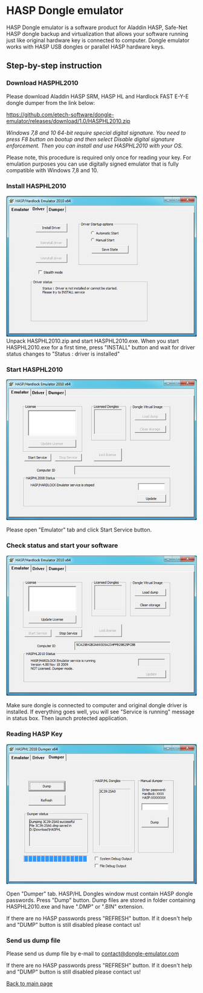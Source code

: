 # HASP Dongle emulator

HASP Dongle emulator is a software product for Aladdin HASP, Safe-Net HASP dongle backup and virtualization that allows your software running just like original hardware key is connected to computer. Dongle emulator works with HASP USB dongles or parallel HASP hardware keys.

## Step-by-step instruction 

### Download HASPHL2010

Please download Aladdin HASP SRM, HASP HL and Hardlock FAST E-Y-E dongle dumper from the link below:

https://github.com/etech-software/dongle-emulator/releases/download/1.0/HASPHL2010.zip

*Windows 7,8 and 10 64-bit require special digital signature. You need to press F8 button on bootup and then select Disable digital signature enforcement. Then you can install and use HASPHL2010 with your OS.*

Please note, this procedure is required only once for reading your key. For emulation purposes you can use digitally signed emulator that is fully compatible with Windows 7,8 and 10.



### Install HASPHL2010
![Install HASP dumper](/img/hasp/hasp_emulator_1.jpg)
Unpack HASPHL2010.zip and start HASPHL2010.exe. When you start HASPHL2010.exe for a first time, press "INSTALL" button and wait for driver status changes to "Status : driver is installed"

### Start HASPHL2010
![Start HASP dumper](/img/hasp/hasp_emulator_2.jpg)

Please open "Emulator" tab and click Start Service button.

### Check status and start your software
![Start HASP protected software](/img/hasp/hasp_emulator_3.jpg)

Make sure dongle is connected to computer and original dongle driver is installed. If everything goes well, you will see "Service is running" message in status box. Then launch protected application.

### Reading HASP Key
![Read HASP dongle](/img/hasp/hasp_emulator_4.jpg)

Open "Dumper" tab. HASP/HL Dongles window must contain HASP dongle passwords. Press "Dump" button. Dump files are stored in folder containing HASPHL2010.exe and have ".DMP" or ".BIN" extension.

If there are no HASP passwords press "REFRESH" button. If it doesn't help and "DUMP" button is still disabled please contact us!

### Send us dump file

Please send us dump file by e-mail to contact@dongle-emulator.com

If there are no HASP passwords press "REFRESH" button. If it doesn't help and "DUMP" button is still disabled please contact us!

[Back to main page](README.md)
